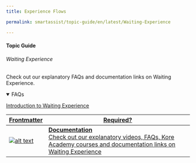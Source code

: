 ```yaml
---
title: Experience Flows

permalink: smartassist/topic-guide/en/latest/Waiting-Experience

---
```


#### Topic Guide
###### Waiting Experience

  Check out our explanatory FAQs and documentation links on Waiting Experience.

<details open>
  <summary>FAQs
  </summary>

  <a class="doc-link" target="_blank" href="https://docs.kore.ai/smartassist/waiting-experience/waiting-experience/">
 
  Introduction to Waiting Experience

</a>


</details>

<a class="doc-link" target="_blank" href="https://docs.kore.ai/smartassist/waiting-experience/waiting-experience/">
 

| Frontmatter | Required? |
|-------------|-------------|
| ![alt text](images/docIcon.svg "Title") | **Documentation**  <br /> Check out our explanatory videos, FAQs, Kore Academy courses and documentation links on Waiting Experience | 


</a>
